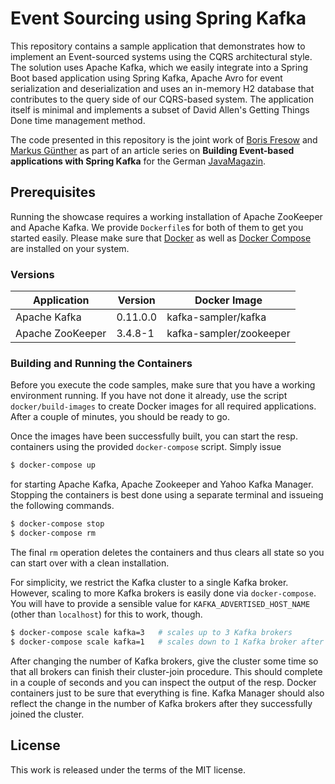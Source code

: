 # Event Sourcing using Spring Kafka

This repository contains a sample application that demonstrates how to implement an Event-sourced systems using the CQRS architectural style. The solution uses Apache Kafka, which we easily integrate into a Spring Boot based application using Spring Kafka, Apache Avro for event serialization and deserialization and uses an in-memory H2 database that contributes to the query side of our CQRS-based system. The application itself is minimal and implements a subset of David Allen's Getting Things Done time management method.

The code presented in this repository is the joint work of [Boris Fresow](mailto://bfresow@gmail.com) and [Markus Günther](mailto://markus.guenther@gmail.com) as part of an article series on **Building Event-based applications with Spring Kafka** for the German [JavaMagazin](https://jaxenter.de/magazine/java-magazin).

## Prerequisites

Running the showcase requires a working installation of Apache ZooKeeper and Apache Kafka. We provide `Dockerfile`s for both of them to get you started easily. Please make sure that [Docker](https://docs.docker.com/engine/installation/) as well as [Docker Compose](https://docs.docker.com/compose/install/) are installed on your system.

### Versions

| Application         | Version   | Docker Image            |
| ------------------- | --------- | ----------------------- |
| Apache Kafka        | 0.11.0.0  | kafka-sampler/kafka     |
| Apache ZooKeeper    | 3.4.8-1   | kafka-sampler/zookeeper |

### Building and Running the Containers

Before you execute the code samples, make sure that you have a working environment running. If you have not done it already, use the script ```docker/build-images``` to create Docker images for all required applications. After a couple of minutes, you should be ready to go.

Once the images have been successfully built, you can start the resp. containers using the provided ```docker-compose``` script. Simply issue

```bash
$ docker-compose up
```

for starting Apache Kafka, Apache Zookeeper and Yahoo Kafka Manager. Stopping the containers is best done using a separate terminal and issueing the following commands.

```bash
$ docker-compose stop
$ docker-compose rm
```

The final ```rm``` operation deletes the containers and thus clears all state so you can start over with a clean installation.

For simplicity, we restrict the Kafka cluster to a single Kafka broker. However, scaling to more Kafka brokers is easily done via `docker-compose`. You will have to provide a sensible value for `KAFKA_ADVERTISED_HOST_NAME` (other than `localhost`) for this to work, though. 

```bash
$ docker-compose scale kafka=3   # scales up to 3 Kafka brokers
$ docker-compose scale kafka=1   # scales down to 1 Kafka broker after the previous upscale
```

After changing the number of Kafka brokers, give the cluster some time so that all brokers can finish their cluster-join procedure. This should complete in a couple of seconds and you can inspect the output of the resp. Docker containers just to be sure that everything is fine. Kafka Manager should also reflect the change in the number of Kafka brokers after they successfully joined the cluster.

## License

This work is released under the terms of the MIT license.

